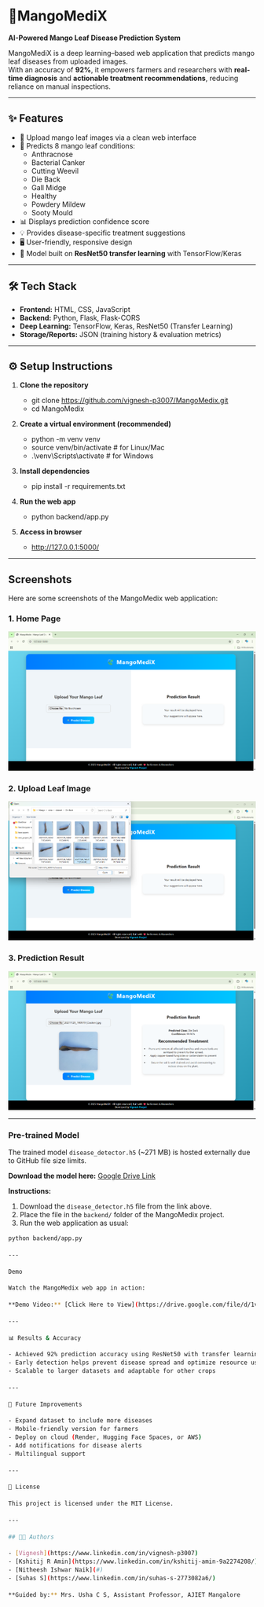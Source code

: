 # 🌿MangoMediX 
**AI-Powered Mango Leaf Disease Prediction System**  

MangoMediX is a deep learning–based web application that predicts mango leaf diseases from uploaded images.  
With an accuracy of **92%**, it empowers farmers and researchers with **real-time diagnosis** and **actionable treatment recommendations**, reducing reliance on manual inspections.  

---

## ✨ Features
- 📸 Upload mango leaf images via a clean web interface  
- 🤖 Predicts 8 mango leaf conditions:
  - Anthracnose  
  - Bacterial Canker  
  - Cutting Weevil  
  - Die Back  
  - Gall Midge  
  - Healthy  
  - Powdery Mildew  
  - Sooty Mould  
- 📊 Displays prediction confidence score  
- 💡 Provides disease-specific treatment suggestions  
- 🖥️ User-friendly, responsive design  
- 🧠 Model built on **ResNet50 transfer learning** with TensorFlow/Keras  

---

## 🛠️ Tech Stack
- **Frontend:** HTML, CSS, JavaScript  
- **Backend:** Python, Flask, Flask-CORS  
- **Deep Learning:** TensorFlow, Keras, ResNet50 (Transfer Learning)  
- **Storage/Reports:** JSON (training history & evaluation metrics)  

---

## ⚙️ Setup Instructions

1. **Clone the repository**
   - git clone https://github.com/vignesh-p3007/MangoMedix.git
   - cd MangoMedix

2. **Create a virtual environment (recommended)**
     - python -m venv venv
     - source venv/bin/activate   # for Linux/Mac
     - .\venv\Scripts\activate    # for Windows

3. **Install dependencies**
     - pip install -r requirements.txt

4. **Run the web app**
      - python backend/app.py

5. **Access in browser**
      - http://127.0.0.1:5000/
    
---

## Screenshots

Here are some screenshots of the MangoMedix web application:

### 1. Home Page
![Home Page](screenshots/home_page.png)

### 2. Upload Leaf Image
![Upload Page](screenshots/upload_page.png)

### 3. Prediction Result
![Prediction Result](screenshots/prediction_result.png)

---

### Pre-trained Model

The trained model `disease_detector.h5` (~271 MB) is hosted externally due to GitHub file size limits.  

**Download the model here:** [Google Drive Link](https://drive.google.com/file/d/1IR_KaRTu36PF7MKqXWnoakgL6z2iGNpX/view?usp=drive_link)  

**Instructions:**
1. Download the `disease_detector.h5` file from the link above.
2. Place the file in the `backend/` folder of the MangoMedix project.
3. Run the web application as usual:
```bash
python backend/app.py

---

Demo

Watch the MangoMedix web app in action:

**Demo Video:** [Click Here to View](https://drive.google.com/file/d/1vjyj6GXkkCFYufw_3UGDOo0Vt-6c4dT2/view?usp=drive_link)

---

📊 Results & Accuracy

- Achieved 92% prediction accuracy using ResNet50 with transfer learning
- Early detection helps prevent disease spread and optimize resource usage
- Scalable to larger datasets and adaptable for other crops

---

🚀 Future Improvements

- Expand dataset to include more diseases
- Mobile-friendly version for farmers
- Deploy on cloud (Render, Hugging Face Spaces, or AWS)
- Add notifications for disease alerts
- Multilingual support

---

📜 License

This project is licensed under the MIT License.

---

## 👨‍💻 Authors

- [Vignesh](https://www.linkedin.com/in/vignesh-p3007)  
- [Kshitij R Amin](https://www.linkedin.com/in/kshitij-amin-9a2274208/)  
- [Nitheesh Ishwar Naik](#)  
- [Suhas S](https://www.linkedin.com/in/suhas-s-2773082a6/)  

**Guided by:** Mrs. Usha C S, Assistant Professor, AJIET Mangalore
